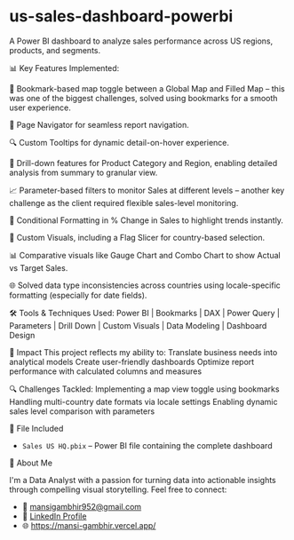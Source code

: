 # us-sales-dashboard-powerbi
A Power BI dashboard to analyze sales performance across US regions, products, and segments.

📊 Key Features Implemented:

📍 Bookmark-based map toggle between a Global Map and Filled Map – this was one of the biggest challenges, solved using bookmarks for a smooth user experience.

🧭 Page Navigator for seamless report navigation.

🔍 Custom Tooltips for dynamic detail-on-hover experience.

📌 Drill-down features for Product Category and Region, enabling detailed analysis from summary to granular view.

📈 Parameter-based filters to monitor Sales at different levels – another key challenge as the client required flexible sales-level monitoring.

🎯 Conditional Formatting in % Change in Sales to highlight trends instantly.

🚩 Custom Visuals, including a Flag Slicer for country-based selection.

📊 Comparative visuals like Gauge Chart and Combo Chart to show Actual vs Target Sales.

🌐 Solved data type inconsistencies across countries using locale-specific formatting (especially for date fields).

🛠️ Tools & Techniques Used:
 Power BI | Bookmarks | DAX | Power Query | Parameters | Drill Down | Custom Visuals | Data Modeling | Dashboard Design

🚀 Impact
This project reflects my ability to:
 Translate business needs into analytical models
 Create user-friendly dashboards
 Optimize report performance with calculated columns and measures

🔍 Challenges Tackled:
Implementing a map view toggle using bookmarks
Handling multi-country date formats via locale settings
Enabling dynamic sales level comparison with parameters

📁 File Included
- `Sales US HQ.pbix` – Power BI file containing the complete dashboard

🙋 About Me

I'm a Data Analyst with a passion for turning data into actionable insights through compelling visual storytelling. Feel free to connect:

- 📧 mansigambhir952@gmail.com
- 💼 [LinkedIn Profile](https://linkedin.com/in/mansi-gambhir-senior-data-analyst)
- 🌐 https://mansi-gambhir.vercel.app/

